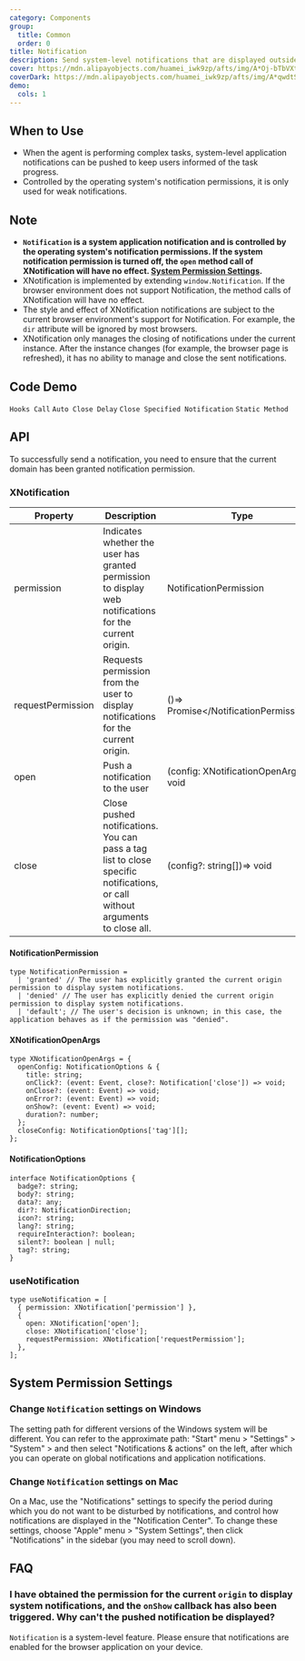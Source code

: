 ```yaml
---
category: Components
group:
  title: Common
  order: 0
title: Notification
description: Send system-level notifications that are displayed outside the page.
cover: https://mdn.alipayobjects.com/huamei_iwk9zp/afts/img/A*Oj-bTbVXtpQAAAAAAAAAAAAADgCCAQ/original
coverDark: https://mdn.alipayobjects.com/huamei_iwk9zp/afts/img/A*qwdtSKWXeikAAAAAAAAAAAAADgCCAQ/original
demo:
  cols: 1
---
```


## When to Use

- When the agent is performing complex tasks, system-level application notifications can be pushed to keep users informed of the task progress.
- Controlled by the operating system's notification permissions, it is only used for weak notifications.

## Note

- **`Notification` is a system application notification and is controlled by the operating system's notification permissions. If the system notification permission is turned off, the `open` method call of XNotification will have no effect. [System Permission Settings](#system-permission-settings).**
- XNotification is implemented by extending `window.Notification`. If the browser environment does not support Notification, the method calls of XNotification will have no effect.
- The style and effect of XNotification notifications are subject to the current browser environment's support for Notification. For example, the `dir` attribute will be ignored by most browsers.
- XNotification only manages the closing of notifications under the current instance. After the instance changes (for example, the browser page is refreshed), it has no ability to manage and close the sent notifications.

## Code Demo

<!-- prettier-ignore -->
<code src="./demo/hooks.tsx">Hooks Call</code>
<code src="./demo/duration.tsx">Auto Close Delay</code>
<code src="./demo/close_tag.tsx">Close Specified Notification</code>
<code src="./demo/static-method.tsx">Static Method</code>

## API

To successfully send a notification, you need to ensure that the current domain has been granted notification permission.

### XNotification

<!-- prettier-ignore -->
| Property | Description | Type | Default | Version |
| --- | --- | --- | --- | --- |
| permission | Indicates whether the user has granted permission to display web notifications for the current origin. | NotificationPermission | - | - |
| requestPermission| Requests permission from the user to display notifications for the current origin. | ()=> Promise</NotificationPermission/> | - | - |
| open |Push a notification to the user| (config: XNotificationOpenArgs)=> void | - | - |
| close|Close pushed notifications. You can pass a tag list to close specific notifications, or call without arguments to close all.| (config?: string[])=> void | - | - |

#### NotificationPermission

```tsx | pure
type NotificationPermission =
  | 'granted' // The user has explicitly granted the current origin permission to display system notifications.
  | 'denied' // The user has explicitly denied the current origin permission to display system notifications.
  | 'default'; // The user's decision is unknown; in this case, the application behaves as if the permission was "denied".
```

#### XNotificationOpenArgs

```tsx | pure
type XNotificationOpenArgs = {
  openConfig: NotificationOptions & {
    title: string;
    onClick?: (event: Event, close?: Notification['close']) => void;
    onClose?: (event: Event) => void;
    onError?: (event: Event) => void;
    onShow?: (event: Event) => void;
    duration?: number;
  };
  closeConfig: NotificationOptions['tag'][];
};
```

#### NotificationOptions

```tsx | pure
interface NotificationOptions {
  badge?: string;
  body?: string;
  data?: any;
  dir?: NotificationDirection;
  icon?: string;
  lang?: string;
  requireInteraction?: boolean;
  silent?: boolean | null;
  tag?: string;
}
```

### useNotification

```tsx | pure
type useNotification = [
  { permission: XNotification['permission'] },
  {
    open: XNotification['open'];
    close: XNotification['close'];
    requestPermission: XNotification['requestPermission'];
  },
];
```

## System Permission Settings

### Change `Notification` settings on Windows

The setting path for different versions of the Windows system will be different. You can refer to the approximate path: "Start" menu > "Settings" > "System" > and then select "Notifications & actions" on the left, after which you can operate on global notifications and application notifications.

### Change `Notification` settings on Mac

On a Mac, use the "Notifications" settings to specify the period during which you do not want to be disturbed by notifications, and control how notifications are displayed in the "Notification Center". To change these settings, choose "Apple" menu > "System Settings", then click "Notifications" in the sidebar (you may need to scroll down).

## FAQ

### I have obtained the permission for the current `origin` to display system notifications, and the `onShow` callback has also been triggered. Why can't the pushed notification be displayed?

`Notification` is a system-level feature. Please ensure that notifications are enabled for the browser application on your device.
